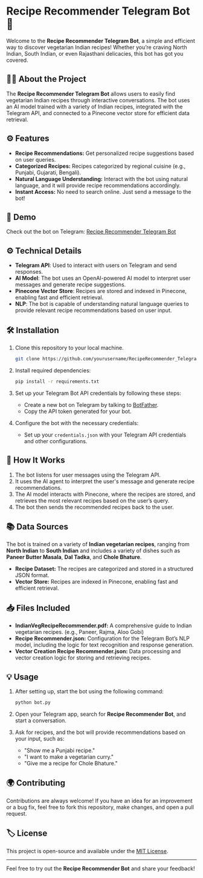 
# Recipe Recommender Telegram Bot 🍲

Welcome to the **Recipe Recommender Telegram Bot**, a simple and efficient way to discover vegetarian Indian recipes! Whether you’re craving North Indian, South Indian, or even Rajasthani delicacies, this bot has got you covered.

## 🧑‍🍳 About the Project
The **Recipe Recommender Telegram Bot** allows users to easily find vegetarian Indian recipes through interactive conversations. The bot uses an AI model trained with a variety of Indian recipes, integrated with the Telegram API, and connected to a Pinecone vector store for efficient data retrieval.

## ⚙️ Features
- **Recipe Recommendations:** Get personalized recipe suggestions based on user queries.
- **Categorized Recipes:** Recipes categorized by regional cuisine (e.g., Punjabi, Gujarati, Bengali).
- **Natural Language Understanding:** Interact with the bot using natural language, and it will provide recipe recommendations accordingly.
- **Instant Access:** No need to search online. Just send a message to the bot!

## 🔗 Demo

Check out the bot on Telegram: [Recipe Recommender Telegram Bot](https://t.me/indianreciperecommender_bot)

## ⚙️ Technical Details

- **Telegram API**: Used to interact with users on Telegram and send responses.
- **AI Model**: The bot uses an OpenAI-powered AI model to interpret user messages and generate recipe suggestions.
- **Pinecone Vector Store**: Recipes are stored and indexed in Pinecone, enabling fast and efficient retrieval.
- **NLP**: The bot is capable of understanding natural language queries to provide relevant recipe recommendations based on user input.



## 🛠️ Installation

1. Clone this repository to your local machine.
   ```bash
   git clone https://github.com/yourusername/RecipeRecommender_Telegram_Bot.git
   ```

2. Install required dependencies:
   ```bash
   pip install -r requirements.txt
   ```

3. Set up your Telegram Bot API credentials by following these steps:
   - Create a new bot on Telegram by talking to [BotFather](https://core.telegram.org/bots#botfather).
   - Copy the API token generated for your bot.

4. Configure the bot with the necessary credentials:
   - Set up your `credentials.json` with your Telegram API credentials and other configurations.

## 🧠 How It Works
1. The bot listens for user messages using the Telegram API.
2. It uses the AI agent to interpret the user's message and generate recipe recommendations.
3. The AI model interacts with Pinecone, where the recipes are stored, and retrieves the most relevant recipes based on the user’s query.
4. The bot then sends the recommended recipes back to the user.

## 📚 Data Sources
The bot is trained on a variety of **Indian vegetarian recipes**, ranging from **North Indian** to **South Indian** and includes a variety of dishes such as **Paneer Butter Masala**, **Dal Tadka**, and **Chole Bhature**.

- **Recipe Dataset:** The recipes are categorized and stored in a structured JSON format.
- **Vector Store:** Recipes are indexed in Pinecone, enabling fast and efficient retrieval.

## 📥 Files Included
- **IndianVegRecipeRecommender.pdf:** A comprehensive guide to Indian vegetarian recipes. (e.g., Paneer, Rajma, Aloo Gobi)
- **Recipe Recommender.json:** Configuration for the Telegram Bot’s NLP model, including the logic for text recognition and response generation.
- **Vector Creation Recipe Recommender.json:** Data processing and vector creation logic for storing and retrieving recipes.

## 💡 Usage
1. After setting up, start the bot using the following command:
   ```bash
   python bot.py
   ```

2. Open your Telegram app, search for **Recipe Recommender Bot**, and start a conversation.

3. Ask for recipes, and the bot will provide recommendations based on your input, such as:
   - "Show me a Punjabi recipe."
   - "I want to make a vegetarian curry."
   - "Give me a recipe for Chole Bhature."

## 🌍 Contributing
Contributions are always welcome! If you have an idea for an improvement or a bug fix, feel free to fork this repository, make changes, and open a pull request.

## 🏷️ License
This project is open-source and available under the [MIT License](LICENSE).

---

Feel free to try out the **Recipe Recommender Bot** and share your feedback!
